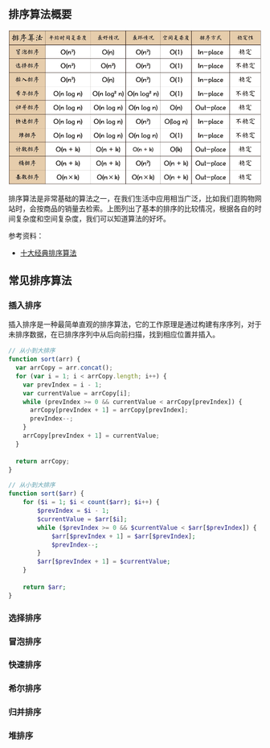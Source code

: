 ## 排序算法概要
![排序算法](../../images/sort.png)

排序算法是非常基础的算法之一，在我们生活中应用相当广泛，比如我们逛购物网站时，会按商品的销量去检索。上图列出了基本的排序的比较情况，根据各自的时间复杂度和空间复杂度，我们可以知道算法的好坏。

参考资料：
- [十大经典排序算法](https://github.com/hustcc/JS-Sorting-Algorithm)

## 常见排序算法

### 插入排序
插入排序是一种最简单直观的排序算法，它的工作原理是通过构建有序序列，对于未排序数据，在已排序序列中从后向前扫描，找到相应位置并插入。

```js
// 从小到大排序
function sort(arr) {
  var arrCopy = arr.concat();
  for (var i = 1; i < arrCopy.length; i++) {
    var prevIndex = i - 1;
    var currentValue = arrCopy[i];
    while (prevIndex >= 0 && currentValue < arrCopy[prevIndex]) {
      arrCopy[prevIndex + 1] = arrCopy[prevIndex];
      prevIndex--;
    }
    arrCopy[prevIndex + 1] = currentValue;
  }

  return arrCopy;
}
```

```php
// 从小到大排序
function sort($arr) {
    for ($i = 1; $i < count($arr); $i++) {
        $prevIndex = $i - 1;
        $currentValue = $arr[$i];
        while ($prevIndex >= 0 && $currentValue < $arr[$prevIndex]) {
            $arr[$prevIndex + 1] = $arr[$prevIndex];
            $prevIndex--;
        }
        $arr[$prevIndex + 1] = $currentValue;
    }

    return $arr;
}
```

### 选择排序

### 冒泡排序

### 快速排序

### 希尔排序

### 归并排序

### 堆排序
